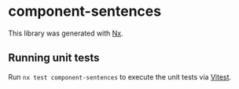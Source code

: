# component-sentences

This library was generated with [Nx](https://nx.dev).

## Running unit tests

Run `nx test component-sentences` to execute the unit tests via [Vitest](https://vitest.dev/).
